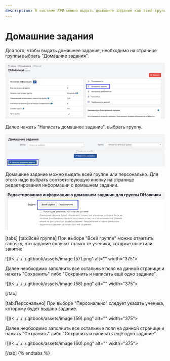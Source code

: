 ```yaml
---
description: В системе ЕРП можно выдать домашнее задание как всей группе, так и персонально
---
```


# Домашние задания

Для того, чтобы выдать домашнее задание, необходимо на странице группы выбрать "Домашние задания".

![](<../../../.gitbook/assets/image (52).png>)

Далее нажать "Написать домашнее задание", выбрать группу.

![](<../../../.gitbook/assets/image (53).png>)

Домашнее задание можно выдать всей группе или персонально. Для этого надо выбрать соответствующую кнопку на странице редактирования информации о домашнем задании.

![](<../../../.gitbook/assets/image (54).png>)



[tabs]
[tab:Всей группе]
При выборе "Всей группе" можно отметить галочку, что задание получат только те ученики, которые посетили занятие.

![](<../../../.gitbook/assets/image (57).png" alt="" width="375"><figcaption></figcaption></figure>

Далее необходимо заполнить все остальные поля на данной странице и нажать "Сохранить" либо "Сохранить и написать ещё одно задание".

![](<../../../.gitbook/assets/image (58).png" alt="" width="375"><figcaption></figcaption></figure>
[/tab]

[tab:Персонально]
При выборе "Персонально" следует указать ученика, которому будет выдано задание.

![](<../../../.gitbook/assets/image (59).png" alt="" width="375"><figcaption></figcaption></figure>

Далее необходимо заполнить все остальные поля на данной странице и нажать "Сохранить" либо "Сохранить и написать ещё одно задание".

![](<../../../.gitbook/assets/image (60).png" alt="" width="375"><figcaption></figcaption></figure>
[/tab]
{% endtabs %}
